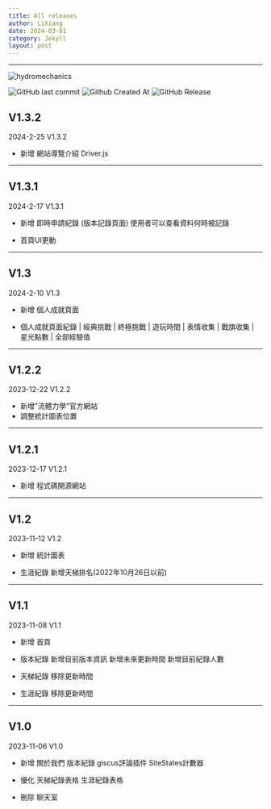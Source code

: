 ```yaml
---
title: All releases
author: LiXiang
date: 2024-03-01
category: Jekyll
layout: post
---
```


--------
![hydromechanics](https://socialify.git.ci/Xiang511/hydromechanics/image?language=1&name=1&owner=1&theme=Light)

![GitHub last commit](https://img.shields.io/github/last-commit/Xiang511/hydromechanics?display_timestamp=author&style=for-the-badge&color=yellow) ![Github Created At](https://img.shields.io/github/created-at/Xiang511/hydromechanics?style=for-the-badge&color=yellow) ![GitHub Release](https://img.shields.io/github/v/release/Xiang511/hydromechanics?display_name=release&style=for-the-badge&color=green) 




V1.3.2
---
2024-2-25 V1.3.2

- 新增
 網站導覽介紹 Driver.js

--------






V1.3.1
-----
2024-2-17 V1.3.1

- 新增
 即時申請紀錄 (版本記錄頁面)
 使用者可以查看資料何時被記錄

- 首頁UI更動



-----------



V1.3
---
2024-2-10 V1.3

- 新增
 個人成就頁面

- 個人成就頁面紀錄
 | 經典挑戰 | 終極挑戰 | 遊玩時間 | 表情收集 | 戰旗收集 | 星光點數 | 全部經驗值



-----------




V1.2.2
---
2023-12-22 V1.2.2

- 新增"流體力學"官方網站
- 調整統計圖表位置



-----------




V1.2.1
---
2023-12-17 V1.2.1

- 新增
 程式碼開源網站



-----------




V1.2
---
2023-11-12 V1.2

- 新增
 統計圖表

- 生涯紀錄
 新增天梯排名(2022年10月26日以前)



-----------



V1.1
---
2023-11-08 V1.1

- 新增
 首頁

- 版本紀錄
 新增目前版本資訊
 新增未來更新時間
 新增目前紀錄人數

- 天梯紀錄
 移除更新時間

- 生涯紀錄
 移除更新時間


-----------




V1.0
---
2023-11-06 V1.0

- 新增
 關於我們
 版本紀錄
 giscus評論插件
 SiteStates計數器

- 優化
 天梯紀錄表格
 生涯紀錄表格

- 刪除
 聊天室